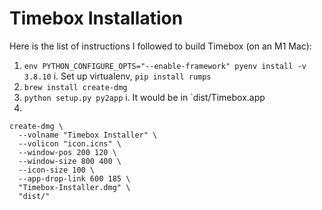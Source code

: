 # Timebox Installation

Here is the list of instructions I followed to build Timebox (on an M1 Mac):

1. `env PYTHON_CONFIGURE_OPTS="--enable-framework" pyenv install -v 3.8.10`
   i. Set up virtualenv, `pip install rumps`
2. `brew install create-dmg`
3. `python setup.py py2app`
   i. It would be in `dist/Timebox.app
4.

```
create-dmg \
  --volname "Timebox Installer" \
  --volicon "icon.icns" \
  --window-pos 200 120 \
  --window-size 800 400 \
  --icon-size 100 \
  --app-drop-link 600 185 \
  "Timebox-Installer.dmg" \
  "dist/"
```
